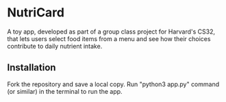 # NutriCard
A toy app, developed as part of a group class project for Harvard's CS32, that lets users select food items from a menu and see how their choices contribute to daily nutrient intake.

## Installation
Fork the repository and save a local copy. Run "python3 app.py" command (or similar) in the terminal to run the app.
